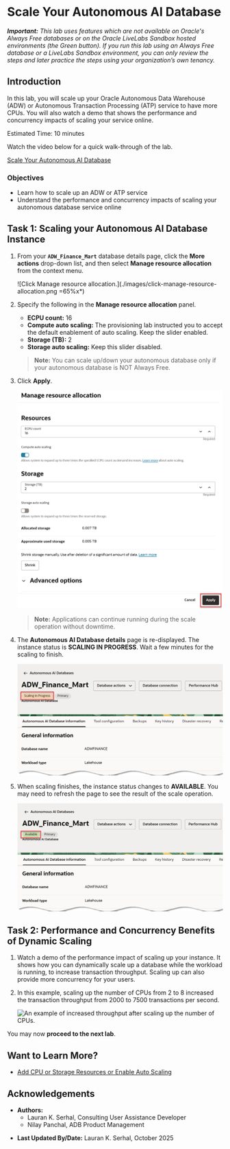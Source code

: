# Scale Your Autonomous AI Database

_**Important:** This lab uses features which are not available on Oracle's Always Free databases or on the Oracle LiveLabs Sandbox hosted environments (the Green button). If you run this lab using an Always Free database or a LiveLabs Sandbox environment, you can only review the steps and later practice the steps using your organization’s own tenancy._

## Introduction

In this lab, you will scale up your Oracle Autonomous Data Warehouse (ADW) or Autonomous Transaction Processing (ATP) service to have more CPUs. You will also watch a demo that shows the performance and concurrency impacts of scaling your service online.

Estimated Time: 10 minutes

Watch the video below for a quick walk-through of the lab.

[Scale Your Autonomous AI Database](videohub:1_ls8fjm2p)

### Objectives

-   Learn how to scale up an ADW or ATP service
-   Understand the performance and concurrency impacts of scaling your autonomous database service online

## Task 1: Scaling your Autonomous AI Database Instance

1. From your **`ADW_Finance_Mart`** database details page, click the **More actions** drop-down list, and then select **Manage resource allocation** from the context menu.

    ![Click Manage resource allocation.](./images/click-manage-resource-allocation.png =65%x*)

2. Specify the following in the **Manage resource allocation** panel.

    - **ECPU count:** 16
    - **Compute auto scaling:** The provisioning lab instructed you to accept the default enablement of auto scaling. Keep the slider enabled.
    - **Storage (TB):** 2
    - **Storage auto scaling:** Keep this slider disabled.

    > **Note:** You can scale up/down your autonomous database only if your autonomous database is NOT Always Free.

3. Click **Apply**.

    ![Click Apply.](./images/click-apply.png " ")

    >**Note:** Applications can continue running during the scale operation without downtime.

4. The **Autonomous AI Database details** page is re-displayed. The instance status is **SCALING IN PROGRESS**. Wait a few minutes for the scaling to finish.

    ![A SCALING IN PROGRESS message appears.](./images/scaling-in-progress.png " ")

5. When scaling finishes, the instance status changes to **AVAILABLE**. You may need to refresh the page to see the result of the scale operation.

   ![A refreshed database console page with updated OCPU count and storage.](./images/the-result-of-scaling.png " ")

## Task 2: Performance and Concurrency Benefits of Dynamic Scaling

1.  Watch a demo of the performance impact of scaling up your instance. It shows how you can dynamically scale up a database while the workload is running, to increase transaction throughput. Scaling up can also provide more concurrency for your users.

    [](youtube:YgwbqurhxjM)

2.  In this example, scaling up the number of CPUs from 2 to 8 increased the transaction throughput from 2000 to 7500 transactions per second.

    ![An example of increased throughput after scaling up the number of CPUs.](./images/screenshot-of-increased-transaction-throughput.png " ")

You may now **proceed to the next lab**.

## Want to Learn More?

* [Add CPU or Storage Resources or Enable Auto Scaling](https://docs.oracle.com/en/cloud/paas/autonomous-data-warehouse-cloud/user/autonomous-add-resources.html#GUID-DA72422A-5A70-42FA-A363-AB269600D4B0)

## Acknowledgements

* **Authors:**
    * Lauran K. Serhal, Consulting User Assistance Developer
    * Nilay Panchal, ADB Product Management
- **Last Updated By/Date:** Lauran K. Serhal, October 2025
